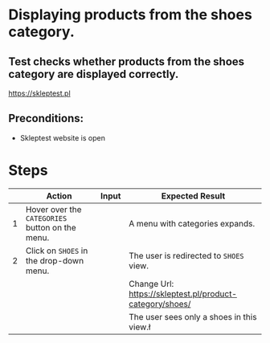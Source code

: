 # Displaying products from the shoes category.

## Test checks whether products from the shoes category are displayed correctly.

https://skleptest.pl

## Preconditions:
* Skleptest website is open

# Steps
||Action|Input| Expected Result                                          |
|----|------|-|----------------------------------------------------------|
|1|Hover over the `CATEGORIES` button on the menu.|| A menu with categories expands.                          |
|2|Click on `SHOES` in the drop-down menu.|| The user is redirected to `SHOES` view.                  |
|||| Change Url: https://skleptest.pl/product-category/shoes/ | 
|||| The user sees only a shoes in this view.ł                |
